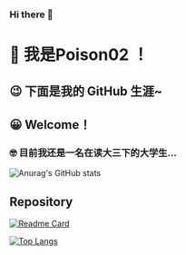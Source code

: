 ### Hi there 👋
# :star_struck: 我是Poison02 ！
## :wink: 下面是我的 GitHub 生涯~
## :grinning: Welcome！
### :nerd_face: 目前我还是一名在读大三下的大学生... 
<!--
**Poison02/Poison02** is a ✨ _special_ ✨ repository because its `README.md` (this file) appears on your GitHub profile.

Here are some ideas to get you started:

- 🔭 I’m currently working on ...
- 🌱 I’m currently learning ...
- 👯 I’m looking to collaborate on ...
- 🤔 I’m looking for help with ...
- 💬 Ask me about ...
- 📫 How to reach me: ...
- 😄 Pronouns: ...
- ⚡ Fun fact: ...
-->
![Anurag's GitHub stats](https://github-readme-stats.vercel.app/api?username=Poison02&show_icons=true&theme=buefy)
## Repository
[![Readme Card](https://github-readme-stats.vercel.app/api/pin/?username=Poison02&repo=Java-Note)](https://github.com/Poison02/Java-Note)

[![Top Langs](https://github-readme-stats.vercel.app/api/top-langs/?username=Poison02)](https://github.com/anuraghazra/github-readme-stats)
